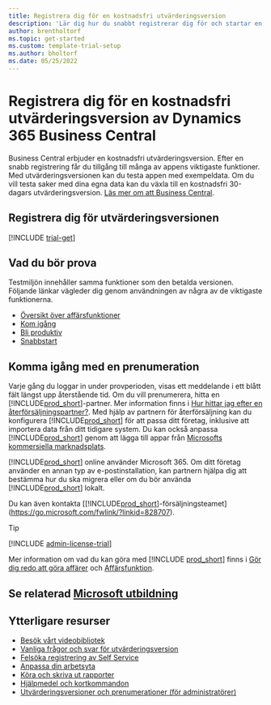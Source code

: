 ```yaml
---
title: Registrera dig för en kostnadsfri utvärderingsversion
description: 'Lär dig hur du snabbt registrerar dig för och startar en kostnadsfri utvärderingsversion av Dynamics 365 Business Central. Utforska appen genom guidningar och videor, och hitta ytterligare utbildningsresurser.'
author: brentholtorf
ms.topic: get-started
ms.custom: template-trial-setup
ms.author: bholtorf
ms.date: 05/25/2022
---
```


# Registrera dig för en kostnadsfri utvärderingsversion av Dynamics 365 Business Central

Business Central erbjuder en kostnadsfri utvärderingsversion. Efter en snabb registrering får du tillgång till många av appens viktigaste funktioner. Med utvärderingsversionen kan du testa appen med exempeldata. Om du vill testa saker med dina egna data kan du växla till en kostnadsfri 30-dagars utvärderingsversion. [Läs mer om att Business Central](across-business-functionality.md).  

## Registrera dig för utvärderingsversionen

[!INCLUDE [trial-get](includes/trial-get.md)]

## Vad du bör prova

Testmiljön innehåller samma funktioner som den betalda versionen. Följande länkar vägleder dig genom användningen av några av de viktigaste funktionerna.

- [Översikt över affärsfunktioner](across-business-functionality.md)  
- [Kom igång](ui-get-ready-business.md#get-started)  
- [Bli produktiv](ui-work-product.md)  
- [Snabbstart](quick-start-business-central.md)  

## Komma igång med en prenumeration

Varje gång du loggar in under provperioden, visas ett meddelande i ett blått fält längst upp återstående tid. Om du vill prenumerera, hitta en [!INCLUDE[prod_short](includes/prod_short.md)]-partner. Mer information finns i [Hur hittar jag efter en återförsäljningspartner?](/dynamics365/business-central/across-faq#how-do-i-find-a-reselling-partner). Med hjälp av partnern för återförsäljning kan du konfigurera [!INCLUDE[prod_short](includes/prod_short.md)] för att passa ditt företag, inklusive att importera data från ditt tidigare system. Du kan också anpassa [!INCLUDE[prod_short](includes/prod_short.md)] genom att lägga till appar från [Microsofts kommersiella marknadsplats](https://go.microsoft.com/fwlink/?linkid=2081646).  

[!INCLUDE[prod_short](includes/prod_short.md)] online använder Microsoft 365. Om ditt företag använder en annan typ av e-postinstallation, kan partnern hjälpa dig att bestämma hur du ska migrera eller om du bör använda [!INCLUDE[prod_short](includes/prod_short.md)] lokalt.  

Du kan även kontakta [[!INCLUDE[prod_short](includes/prod_short.md)]-försäljningsteamet](https://go.microsoft.com/fwlink/?linkid=828707).  

> [!TIP]
> [!INCLUDE [admin-license-trial](includes/admin-license-trial.md)]

Mer information om vad du kan göra med [!INCLUDE [prod_short](includes/prod_short.md)] finns i [Gör dig redo att göra affärer](ui-get-ready-business.md) och [Affärsfunktion](across-business-functionality.md).  

## Se relaterad [Microsoft utbildning](/training/modules/trial-dynamics-365-business-central/)

## Ytterligare resurser

- [Besök vårt videobibliotek](across-videos.md)  
- [Vanliga frågor och svar för utvärderingsversion](trial-faq.md)  
- [Felsöka registrering av Self Service](ui-troubleshoot-self-signup.md)  
- [Anpassa din arbetsyta](ui-personalization-user.md)  
- [Köra och skriva ut rapporter](ui-work-report.md)  
- [Hjälpmedel och kortkommandon](ui-accessibility.md)  
- [Utvärderingsversioner och prenumerationer (för administratörer)](/dynamics365/business-central/dev-itpro/administration/trials-subscriptions)  
